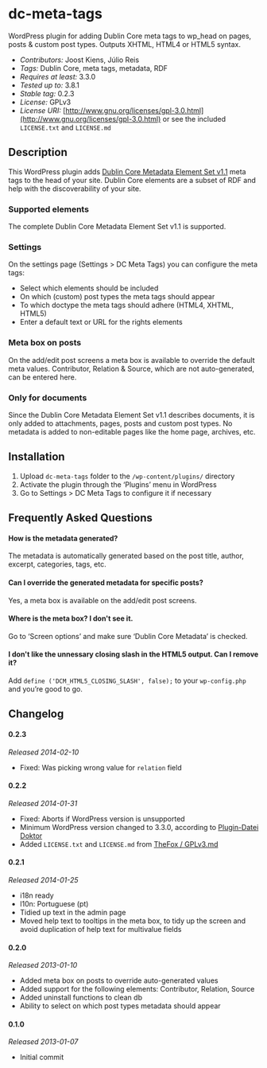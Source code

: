 dc-meta-tags
============
WordPress plugin for adding Dublin Core meta tags to wp_head on pages, posts & custom post types. Outputs XHTML, HTML4 or HTML5 syntax.

* *Contributors:* Joost Kiens, Júlio Reis
* *Tags:* Dublin Core, meta tags, metadata, RDF
* *Requires at least:* 3.3.0
* *Tested up to:* 3.8.1
* *Stable tag:* 0.2.3
* *License:* GPLv3
* *License URI:* [http://www.gnu.org/licenses/gpl-3.0.html](http://www.gnu.org/licenses/gpl-3.0.html) or see the included `LICENSE.txt` and `LICENSE.md`

Description
---------------------------------

This WordPress plugin adds [Dublin Core Metadata Element Set v1.1](http://dublincore.org/documents/dces/) meta tags to the head of your site. Dublin Core elements are a subset of RDF and help with the discoverability of your site.

### Supported elements
The complete Dublin Core Metadata Element Set v1.1 is supported.

### Settings
On the settings page (Settings > DC Meta Tags) you can configure the meta tags:

* Select which elements should be included
* On which (custom) post types the meta tags should appear
* To which doctype the meta tags should adhere (HTML4, XHTML, HTML5)
* Enter a default text or URL for the rights elements

### Meta box on posts
On the add/edit post screens a meta box is available to override the default meta values. Contributor, Relation & Source, which are not auto-generated, can be entered here.

### Only for documents
Since the Dublin Core Metadata Element Set v1.1 describes documents, it is only added to attachments, pages, posts and custom post types. No metadata is added to non-editable pages like the home page, archives, etc.

Installation
---------------------------------

1. Upload `dc-meta-tags` folder to the `/wp-content/plugins/` directory
1. Activate the plugin through the ‘Plugins’ menu in WordPress
1. Go to Settings > DC Meta Tags to configure it if necessary

Frequently Asked Questions
---------------------------------

#### How is the metadata generated?
The metadata is automatically generated based on the post title, author, excerpt, categories, tags, etc. 

#### Can I override the generated metadata for specific posts?
Yes, a meta box is available on the add/edit post screens.

#### Where is the meta box? I don't see it.
Go to ‘Screen options’ and make sure ‘Dublin Core Metadata’ is checked.

#### I don't like the unnessary closing slash in the HTML5 output. Can I remove it?
Add `define ('DCM_HTML5_CLOSING_SLASH', false);` to your `wp-config.php` and you’re good to go.

Changelog
---------------------------------

#### 0.2.3

*Released 2014-02-10*

* Fixed: Was picking wrong value for `relation` field

#### 0.2.2

*Released 2014-01-31*

* Fixed: Aborts if WordPress version is unsupported
* Minimum WordPress version changed to 3.3.0, according to [Plugin-Datei Doktor](http://de.wpseek.com/pluginfilecheck/)
* Added `LICENSE.txt` and `LICENSE.md` from [TheFox / GPLv3.md](https://github.com/TheFox/GPLv3.md)

#### 0.2.1

*Released 2014-01-25*

* i18n ready
* l10n: Portuguese (pt)
* Tidied up text in the admin page
* Moved help text to tooltips in the meta box, to tidy up the screen and avoid duplication of help text for multivalue fields

#### 0.2.0

*Released 2013-01-10*

* Added meta box on posts to override auto-generated values
* Added support for the following elements: Contributor, Relation, Source
* Added uninstall functions to clean db
* Ability to select on which post types metadata should appear

#### 0.1.0

*Released 2013-01-07*

* Initial commit
